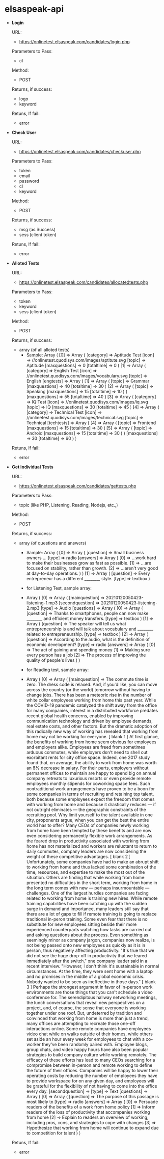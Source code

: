 # elsaspeak-api

* **Login**

	URL:
	* https://onlinetest.elsaspeak.com/candidates/login.php

	Parameters to Pass:
	* cl

	Method:
	* POST

	Returns, if success:
	* logo
	* keyword

	Retuns, If fail:
	* error

* **Check User**

	URL:
	* https://onlinetest.elsaspeak.com/candidates/checkuser.php

	Parameters to Pass:
	* token
	* email
	* password
	* cl
	* keyword

	Method:
	* POST

	Returns, if success:
	* msg (as Success)
	* sess (client token)

	Retuns, If fail:
	* error

* **Alloted Tests**

	URL:
	* https://onlinetest.elsaspeak.com/candidates/allocatedtests.php

	Parameters to Pass:
	* token
	* keyword
	* sess (client token)

	Method:
	* POST

	Returns, if success:
	* array (of all alloted tests)
		* Sample: Array
(
    [0] => Array
        (
            [category] => Aptitude Test
            [icon] => //onlinetest.quodisys.com/images/aptitute.svg
            [topic] => Aptitude
            [maxquestions] => 0
            [totaltime] => 0
        )
    [1] => Array
        (
            [category] => English Test
            [icon] => //onlinetest.quodisys.com/images/vocabulary.svg
            [topic] => English
            [engtests] => Array
                (
                    [1] => Array
                        (
                            [topic] => Grammar
                            [maxquestions] => 40
                            [totaltime] => 30
                        )
                    [2] => Array
                        (
                            [topic] => Speaking
                            [maxquestions] => 15
                            [totaltime] => 10
                        )
                )
            [maxquestions] => 55
            [totaltime] => 40
        )
    [3] => Array
        (
            [category] => IQ Test
            [icon] => //onlinetest.quodisys.com/images/iq.svg
            [topic] => IQ
            [maxquestions] => 30
            [totaltime] => 45
        )
    [4] => Array
        (
            [category] => Technical Test
            [icon] => //onlinetest.quodisys.com/images/technical.svg
            [topic] => Technical
            [techtests] => Array
                (
                    [4] => Array
                        (
                            [topic] => Frontend
                            [maxquestions] => 15
                            [totaltime] => 30
                        )
                    [5] => Array
                        (
                            [topic] => Android
                            [maxquestions] => 15
                            [totaltime] => 30
                        )
                )
            [maxquestions] => 30
            [totaltime] => 60
        )
)

	Retuns, If fail:
	* error

* **Get Individual Tests**

	URL:
	* https://onlinetest.elsaspeak.com/candidates/gettests.php

	Parameters to Pass:
	* topic (like PHP, Listening, Reading, Nodejs, etc.,)

	Method:
	* POST

	Returns, if success:
	* array (of questions and answers)
		* Sample: Array
(
    [0] => Array
        (
            [question] => Small business owners ...
            [type] => radio
            [answers] => Array
                (
                    [0] => ...work hard to make their businesses grow as fast as possible.
                    [1] => ...are focused on stability, rather than growth.
                    [2] => ...aren't very good at day-to-day operations.
                )
        )
    [1] => Array
        (
            [question] => Every entrepreneur has a different ________ style.
            [type] => textbox
        )
	
		* for Listening Test, sample array:
		* Array
(
    [0] => Array
        (
            [mainquestion] => 20210120050423-listening-1.mp3
            [secondquestion] => 20210120050423-listening-2.mp3
            [type] => Audio
            [questions] => Array
                (
                    [0] => Array
                        (
                            [question] => Thanks to smartphones, people can now make ________ and efficient money transfers.
                            [type] => textbox
                        )
                    [1] => Array
                        (
                            [question] => The speaker will tell us what entrepreneurship is and will talk about vocabulary and ________ related to entrepreneurship.
                            [type] => textbox
                        )
                    [2] => Array
                        (
                            [question] => According to the audio, what is the definition of economic development?
                            [type] => radio
                            [answers] => Array
                                (
                                    [0] => The act of gaining and spending money
                                    [1] => Making sure every person has a job
                                    [2] => The process of improving the quality of people's lives
                                )
                        )

		* for Reading test, sample array:
		* Array
(
    [0] => Array
        (
            [mainquestion] => The commute time is zero. The dress code is relaxed. And, if you'd like, you can move across the country (or the world) tomorrow without having to change jobs.
There has been a meteoric rise in the number of white collar employees working from home this past year. While the COVID-19 pandemic catalyzed the shift away from the office for many companies, interest in a distributed workforce predates recent global health concerns, enabled by improving communication technology and driven by employee demands, real estate costs, and other factors. But the dramatic adoption of this radically new way of working has revealed that working from home may not be working for everyone.
[     blank 1     ]
At first glance, the benefits of working from home seem obvious for employees and employers alike. Employees are freed from sometimes arduous commutes, while employers don't need to shell out exorbitant rents for city office space. Indeed, one 2017 study found that, on average, the ability to work from home was worth an 8% decrease in salary. For their parts, employers without permanent offices to maintain are happy to spend big on annual company retreats to luxurious resorts or even provide remote employees monthly stipends for coworking space fees.
Such nontraditional work arrangements have proven to be a boon for some companies in terms of recruiting and retaining top talent, both because some employees expect the freedom that comes with working from home and because it drastically reduces — if not outright eliminates — the geographic constraints of the recruiting pool. Why limit yourself to the talent available in one city, proponents argue, when you can get the best the entire world has to offer?
Many CEOs of companies newly working from home have been tempted by these benefits and are now even considering permanently flexible work arrangements. As the feared drop in productivity associated with working from home has not materialized and workers are reluctant to return to daily commutes, company leaders are now considering the weight of these competitive advantages.
[     blank 2     ]
Unfortunately, some companies have had to make an abrupt shift to working from home and thus lacked some combination of the time, resources, and expertise to make the most out of the situation. Others are finding that while working from home presented no difficulties in the short term, working from home in the long term comes with new — perhaps insurmountable — challenges.
One of the largest hurdles companies are facing related to working from home is training new hires. While remote training capabilities have been catching up with the sudden surge in demand and importance, many leaders still say that there are a lot of gaps to fill if remote training is going to replace traditional in-peron training. Some even fear that there is no substitute for new employees sitting beside their more experienced counterparts watching how tasks are carried out and asking questions about the process. Even something as seemingly minor as company jargon, companies now realize, is not being passed onto new employees as quickly as it is in person, thus negatively affecting productivity.
"It's true that we did not see the huge drop-off in productivity that we feared immediately after the switch," one company leader said in a recent interview. "However, I don't think it's sustainable in normal circumstances. At the time, they were sent home with a laptop and no promises in the middle of a global economic crisis. Nobody wanted to be seen as ineffective in those days." 
[     blank 3     ]
Perhaps the strongest argument in favor of in-person work environments are those things that you can't schedule a video conference for. The serendipitous hallway networking meetings, the lunch conversations that reveal new perspectives on a project, and, of course, the sense that everyone is working together under one roof.
But, undeterred by tradition and convinced that working from home is more than just a trend, many offices are attempting to recreate those one-off interactions online. Some remote companies have employees video chat while on walks outside of their homes, while others set aside an hour every week for employees to chat with a co-worker they've been randomly paired with. Employee blogs, group chats, and video happy hours have also been popular strategies to build company culture while working remotely.
The efficacy of these efforts has lead to many CEOs searching for a compromise between in-person and remote working to define the future of their offices. Companies will be happy to lower their operating costs by reducing the number of employees they have to provide workspace for on any given day, and employees will be grateful for the flexibility of not having to come into the office every day. 
            [secondquestion] => 
            [type] => Text
            [questions] => Array
                (
                    [0] => Array
                        (
                            [question] => The purpose of this passage is most likely to
                            [type] => radio
                            [answers] => Array
                                (
                                    [0] => Persuade readers of the benefits of a work from home policy
                                    [1] => Inform readers of the loss of productivity that accompanies working from home
                                    [2] => Explain to readers an overview of working, including pros, cons, and strategies to cope with changes
                                    [3] => Hypothesize that working from home will continue to expand due to competition for talent
                                )
                        )

	Retuns, If fail:
	* error
